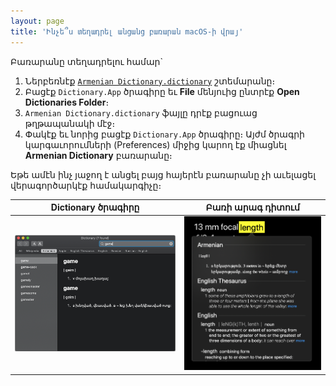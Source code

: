 ```yaml
---
layout: page
title: 'Ինչե՞ս տեղադրել անցանց բառարան macOS-ի վրայ'
---
```


Բառարանը տեղադրելու համար`

1. Ներբեռնէք [`Armenian Dictionary.dictionary`](https://github.com/tigransimonyan/macos-english-armenian-dictionary/archive/master.zip) շտեմարանը։
2. Բացէք `Dictionary.App` ծրագիրը եւ **File** մենյուից ընտրէք **Open Dictionaries Folder**։
3. `Armenian Dictionary.dictionary` ֆայլը դրէք բացուաց թղթապանակի մէջ։
4. Փակէք եւ նորից բացէք `Dictionary.App` ծրագիրը։ Այժմ ծրագրի կարգաւորումների (Preferences) միջից կարող էք միացնել **Armenian Dictionary** բառարանը։

Եթե ամէն ինչ յաջող է անցել բայց հայերէն բառարանը չի աւելացել վերագործարկէք համակարգիչը։

| Dictionary ծրագիրը                                 | Բառի արագ դիտում                                   |
| -------------------------------------------------- | -------------------------------------------------- |
| ![Image of Yaktocat](/assets/images/mac_img_1.png) | ![Image of Yaktocat](/assets/images/mac_img_2.png) |
